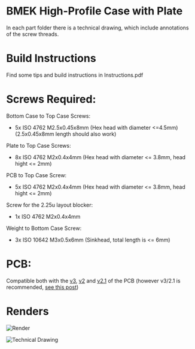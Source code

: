 # BMEK High-Profile Case with Plate

In each part folder there is a technical drawing, which include annotations of the screw threads.

# Build Instructions

Find some tips and build instructions in Instructions.pdf

# Screws Required:

Bottom Case to Top Case Screws:
- 5x ISO 4762 M2.5x0.45x8mm (Hex head with diameter <=4.5mm) (2.5x0.45x8mm length should also work)

Plate to Top Case Screws:
- 8x ISO 4762 M2x0.4x4mm (Hex head with diameter <= 3.8mm, head hight <= 2mm)

PCB to Top Case Screw:
- 5x ISO 4762 M2x0.4x4mm (Hex head with diameter <= 3.8mm, head hight <= 2mm)

Screw for the 2.25u layout blocker:
- 1x ISO 4762 M2x0.4x4mm

Weight to Bottom Case Screw:
- 3x ISO 10642 M3x0.5x6mm (Sinkhead, total length is <= 6mm) 

# PCB:

Compatible both with the [v3](https://github.com/Bemeier/bmek/tree/master/pcb/v3), [v2](https://github.com/Bemeier/bmek/tree/master/pcb/v2) and [v2.1](https://github.com/Bemeier/bmek/tree/master/pcb/v2_1) of the PCB (however v3/2.1 is recommended, [see this post](https://geekhack.org/index.php?topic=103032.msg2909167#msg2909167))

# Renders

![Render](https://i.imgur.com/hYentDr.png)

![Technical Drawing](https://i.imgur.com/kyHzoL8.png)

